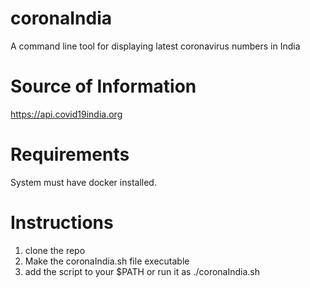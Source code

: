 # coronaIndia
A command line tool for displaying latest coronavirus numbers in India

# Source of Information
https://api.covid19india.org

# Requirements
System must have docker installed.

# Instructions
1. clone the repo 
2. Make the coronaIndia.sh file executable
3. add the script to your $PATH or run it as ./coronaIndia.sh
